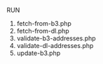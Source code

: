 RUN
1. fetch-from-b3.php
2. fetch-from-dl.php
3. validate-b3-addresses.php
4. validate-dl-addresses.php
5. update-b3.php